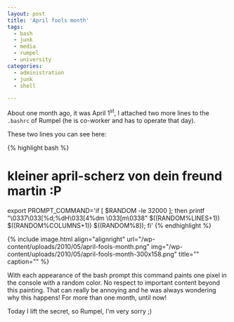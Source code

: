 ```yaml
---
layout: post
title: 'April fools month'
tags:
  - bash
  - junk
  - media
  - rumpel
  - university
categories:
  - administration
  - junk
  - shell

---
```


About one month ago, it was April 1<sup>st</sup>, I attached two more lines to the  `.bashrc`  of Rumpel (he is co-worker and has to operate that day).

These two lines you can see here:


{% highlight bash %}
# kleiner april-scherz von dein freund martin :P
export PROMPT_COMMAND='if [ $RANDOM -le 32000 ]; then printf "\\0337\\033[%d;%dH\\033[4%dm \\033[m\\0338" $((RANDOM%LINES+1)) $((RANDOM%COLUMNS+1)) $((RANDOM%8)); fi'
{% endhighlight %}



{% include image.html align="alignright" url="/wp-content/uploads/2010/05/april-fools-month.png" img="/wp-content/uploads/2010/05/april-fools-month-300x158.png" title="" caption="" %}

With each appearance of the bash prompt this command paints one pixel in the console with a random color. No respect to important content beyond this painting. That can really be annoying and he was always wondering why this happens! For more than one month, until now!

<!--...-->


Today I lift the secret, so Rumpel, I'm very sorry ;) 
